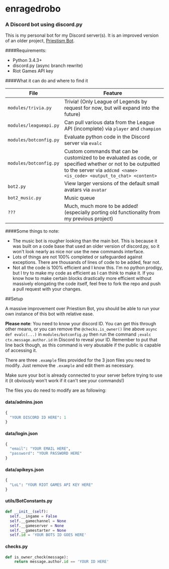 # enragedrobo
### A Discord bot using discord.py

This is my personal bot for my Discord server(s). It is an improved version of an older project, [Priestism Bot](https://github.com/enragednuke/priestism_bot).

####Requirements:

 * Python 3.4.3+
 * discord.py (async branch rewrite)
 * Riot Games API key

####What it can do and where to find it

|File|Feature|
|---|---|
|`modules/trivia.py`|Trivia! (Only League of Legends by request for now, but will expand into the future)|
|`modules/leagueapi.py`|Can pull various data from the League API (incomplete) via `player` and `champion`|
|`modules/botconfig.py`|Evaluate python code in the Discord server via `evalc`|
|`modules/botconfig.py`|Custom commands that can be customized to be evaluated as code, or specified whether or not to be outputted to the server via `addcmd <name> <is_code> <output_to_chat> <content>`|
|`bot2.py`|View larger versions of the default small avatars via `avatar`|
|`bot2_music.py`|Music queue|
|`???`|Much, much more to be added! (especially porting old functionality from my previous project)|

####Some things to note:

 * The music bot is rougher looking than the main bot. This is because it was built on a code base that used an older version of discord.py, so it won't look nearly as nice nor use the new commands interface.
 * Lots of things are not 100% completed or safeguarded against exceptions. There are thousands of lines of code to be added, fear not.
 * Not all the code is 100% efficient and I know this. I'm no python prodigy, but I try to make my code as efficient as I can think to make it. If you know how to make certain blocks drastically more efficient without massively elongating the code itself, feel free to fork the repo and push a pull request with your changes.

##Setup

A massive improvement over Priestism Bot, you should be able to run your own instance of this bot with relative ease. 

**Please note**: You need to know your discord ID. You can get this through other means, or you can remove the `@checks.is_owner()` line above `async def evalc(...)` in `modules/botconfig.py` then run the command `;evalc ctx.message.author.id` in Discord to reveal your ID. Remember to put that line back though, as this command is very abusable if the public is capable of accessing it.

There are three `.example` files provided for the 3 json files you need to modify. Just remove the `.example` and edit them as necessary. 

Make sure your bot is already connected to your server before trying to use it (it obviously won't work if it can't see your commands!)

The files you do need to modify are as following:

#### data/admins.json
```py
{
  "YOUR DISCORD ID HERE": 1
}
```

#### data/login.json
```py
{
  "email": "YOUR EMAIL HERE",
  "password": "YOUR PASSWORD HERE"
}
```

#### data/apikeys.json
```py
{
  "LoL": "YOUR RIOT GAMES API KEY HERE"
}
```

#### utils/BotConstants.py
```py
def __init__(self):
  self.__ingame = False
  self.__gamechannel = None
  self.__gameserver = None
  self.__gamestarter = None
  self.id = 'YOUR BOTS ID GOES HERE'
```

#### checks.py
```py
def is_owner_check(message):
    return message.author.id == 'YOUR ID HERE'
```

